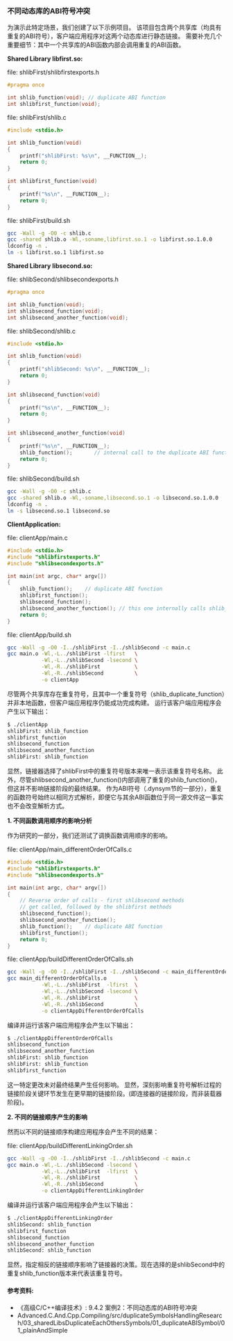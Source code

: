 ### 不同动态库的ABI符号冲突

为演示此特定场景，我们创建了以下示例项目。
该项目包含两个共享库（均具有重复的ABI符号），客户端应用程序对这两个动态库进行静态链接。
需要补充几个重要细节：其中一个共享库的ABI函数内部会调用重复的ABI函数。

**Shared Library libfirst.so:**

file: shlibFirst/shlibfirstexports.h
```c
#pragma once

int shlib_function(void); // duplicate ABI function
int shlibfirst_function(void);
```

file: shlibFirst/shlib.c
```c
#include <stdio.h>

int shlib_function(void)
{
	printf("shlibFirst: %s\n", __FUNCTION__);
    return 0;
}

int shlibfirst_function(void)
{
	printf("%s\n", __FUNCTION__);
	return 0;
}
```

file: shlibFirst/build.sh
```bash
gcc -Wall -g -O0 -c shlib.c 
gcc -shared shlib.o -Wl,-soname,libfirst.so.1 -o libfirst.so.1.0.0
ldconfig -n .
ln -s libfirst.so.1 libfirst.so
```

**Shared Library libsecond.so:**

file: shlibSecond/shlibsecondexports.h
```c
#pragma once

int shlib_function(void);
int shlibsecond_function(void);
int shlibsecond_another_function(void);
```

file: shlibSecond/shlib.c
```c
#include <stdio.h>

int shlib_function(void)
{
	printf("shlibSecond: %s\n", __FUNCTION__);
    return 0;
}

int shlibsecond_function(void)
{
	printf("%s\n", __FUNCTION__);
	return 0;
}

int shlibsecond_another_function(void)
{
	printf("%s\n", __FUNCTION__);
	shlib_function();       // internal call to the duplicate ABI function
	return 0;
}
```

file: shlibSecond/build.sh
```bash
gcc -Wall -g -O0 -c shlib.c 
gcc -shared shlib.o -Wl,-soname,libsecond.so.1 -o libsecond.so.1.0.0
ldconfig -n .
ln -s libsecond.so.1 libsecond.so
```

**ClientApplication:**

file: clientApp/main.c
```c
#include <stdio.h>
#include "shlibfirstexports.h"
#include "shlibsecondexports.h"

int main(int argc, char* argv[])
{
    shlib_function();    // duplicate ABI function
    shlibfirst_function();
    shlibsecond_function();
    shlibsecond_another_function(); // this one internally calls shlib_function()
    return 0;
}
```

file: clientApp/build.sh
```bash
gcc -Wall -g -O0 -I../shlibFirst -I../shlibSecond -c main.c
gcc main.o -Wl,-L../shlibFirst -lfirst   \
           -Wl,-L../shlibSecond -lsecond \
           -Wl,-R../shlibFirst           \
           -Wl,-R../shlibSecond          \
           -o clientApp
```

尽管两个共享库存在重复符号，且其中一个重复符号（shlib_duplicate_function）并非本地函数，但客户端应用程序仍能成功完成构建。
运行该客户端应用程序会产生以下输出：

```bash
$ ./clientApp
shlibFirst: shlib_function
shlibfirst_function
shlibsecond_function
shlibsecond_another_function
shlibFirst: shlib_function
```

显然，链接器选择了shlibFirst中的重复符号版本来唯一表示该重复符号名称。
此外，尽管shlibsecond_another_function()内部调用了重复的shlib_function()，但这并不影响链接阶段的最终结果。
作为ABI符号（.dynsym节的一部分），重复的函数符号始终以相同方式解析，即便它与其余ABI函数位于同一源文件这一事实也不会改变解析方式。

**1. 不同函数调用顺序的影响分析**

作为研究的一部分，我们还测试了调换函数调用顺序的影响。

file: clientApp/main_differentOrderOfCalls.c
```c
#include <stdio.h>
#include "shlibfirstexports.h"
#include "shlibsecondexports.h"

int main(int argc, char* argv[])
{
	// Reverse order of calls - first shlibsecond methods
	// get called, followed by the shlibfirst methods
    shlibsecond_function();
    shlibsecond_another_function();
    shlib_function();    // duplicate ABI function
    shlibfirst_function();
    return 0;
}
```

file: clientApp/buildDifferentOrderOfCalls.sh
```bash
gcc -Wall -g -O0 -I../shlibFirst -I../shlibSecond -c main_differentOrderOfCalls.c
gcc main_differentOrderOfCalls.o         \
           -Wl,-L../shlibFirst  -lfirst  \
           -Wl,-L../shlibSecond -lsecond \
           -Wl,-R../shlibFirst           \
           -Wl,-R../shlibSecond          \
           -o clientAppDifferentOrderOfCalls
```

编译并运行该客户端应用程序会产生以下输出：
```bash
$ ./clientAppDifferentOrderOfCalls
shlibsecond_function
shlibsecond_another_function
shlibFirst: shlib_function
shlibFirst: shlib_function
shlibfirst_function
```

这一特定更改未对最终结果产生任何影响。
显然，深刻影响重复符号解析过程的链接阶段关键环节发生在更早期的链接阶段。(即连接器的链接阶段，而非装载器阶段)。

**2. 不同的链接顺序产生的影响**

然而以不同的链接顺序构建应用程序会产生不同的结果：

file: clientApp/buildDifferentLinkingOrder.sh
```bash
gcc -Wall -g -O0 -I../shlibFirst -I../shlibSecond -c main.c
gcc main.o -Wl,-L../shlibSecond -lsecond \
           -Wl,-L../shlibFirst  -lfirst  \
           -Wl,-R../shlibFirst           \
           -Wl,-R../shlibSecond          \
           -o clientAppDifferentLinkingOrder
```

编译并运行该客户端应用程序会产生以下输出：

```bash
$ ./clientAppDifferentLinkingOrder
shlibSecond: shlib_function
shlibfirst_function
shlibsecond_function
shlibsecond_another_function
shlibSecond: shlib_function
```

显然，指定相反的链接顺序影响了链接器的决策。现在选择的是shlibSecond中的重复shlib_function版本来代表该重复符号。


#### 参考资料:
- 《高级C/C++编译技术》: 9.4.2 案例2：不同动态库的ABI符号冲突
- Advanced.C.And.Cpp.Compiling/src/duplicateSymbolsHandlingResearch/03_sharedLibsDuplicateEachOthersSymbols/01_duplicateABISymbol/01_plainAndSimple

